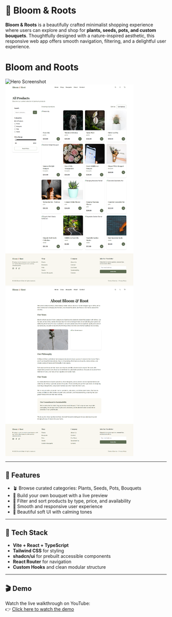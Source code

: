 # 🌿 Bloom & Roots

**Bloom & Roots** is a beautifully crafted minimalist shopping experience where users can explore and shop for **plants, seeds, pots, and custom bouquets**. Thoughtfully designed with a nature-inspired aesthetic, this responsive web app offers smooth navigation, filtering, and a delightful user experience.

# Bloom and Roots

<img src="roots1.png" alt="Hero Screenshot" width="400"/>
<img src="roots2.png" alt="Shop Screenshot" width="400"/>
<img src="roots3.png" alt="Shop Screenshot" width="400"/>


---

## 🌸 Features

- 🪴 Browse curated categories: Plants, Seeds, Pots, Bouquets
- 🌼 Build your own bouquet with a live preview
- 🧩 Filter and sort products by type, price, and availability
- 💚 Smooth and responsive user experience
- 🌙 Beautiful soft UI with calming tones

---

## 🔧 Tech Stack

- **Vite + React + TypeScript**
- **Tailwind CSS** for styling
- **shadcn/ui** for prebuilt accessible components
- **React Router** for navigation
- **Custom Hooks** and clean modular structure

---

## 🎬 Demo

Watch the live walkthrough on YouTube:  
👉 [Click here to watch the demo](https://youtu.be/_V_C7uU15lk)




